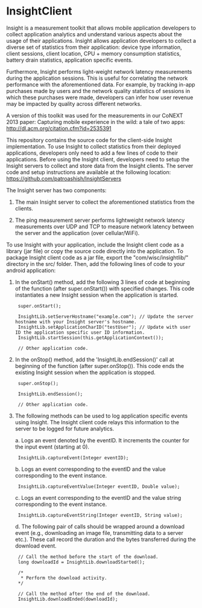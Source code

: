 InsightClient
=============

Insight is a measurement toolkit that allows mobile application developers to collect application analytics and understand  various aspects about the usage of their applications. Insight allows application developers to collect a diverse set of statistics from their application: device type information, client sessions, client location, CPU + memory consumption statistics, battery drain statistics, application specific events.

Furthermore, Insight performs light-weight network latency measurements during the application sessions. This is useful for correlating the network performance with the aforementioned data. For example, by tracking in-app purchases made by users and the network quality statistics of sessions in which these purchases were made, developers can infer how user revenue may be impacted by quality across different networks. 

A version of this toolkit was used for the measurements in our CoNEXT 2013 paper: Capturing mobile experience in the wild: a tale of two apps: http://dl.acm.org/citation.cfm?id=2535391

This repository contains the source code for the client-side Insight implementation. To use Insight to collect statistics from their deployed applications, developers only need to add a few lines of code to their applications. Before using the Insight client, developers need to setup the Insight servers to collect and store data from the Insight clients. The server code and setup instructions are available at the following location: https://github.com/patroashish/InsightServers

The Insight server has two components:

1. The main Insight server to collect the aforementioned statistics from the clients.

2. The ping measurement server performs lightweight network latency measurements over UDP and TCP to measure network latency between the server and the application (over cellular/WiFi).

To use Insight with your application, include the Insight client code as a library (jar file) or copy the source code directly into the application. To package Insight client code as a jar file, export the "com/wisc/insightlib/" directory in the src/ folder. Then, add the following lines of code to your android application:

1. In the onStart() method, add the following 3 lines of code at beginning of the function (after super.onStart()) with specified changes. This code instantiates a new Insight session when the application is started.

		super.onStart();
		
		InsightLib.setServerHostname("example.com"); // Update the server hostname with your Insight server's hostname.
		InsightLib.setApplicationCharID("testUser"); // Update with user ID the application specific user ID information.
		InsightLib.startSession(this.getApplicationContext());
		
		// Other application code.
		
2. In the onStop() method, add the 'InsightLib.endSession()' call at beginning of the function (after super.onStop()). This code ends the existing Insight session when the application is stopped.

		super.onStop();
		
		InsightLib.endSession();
		
		// Other application code.

3. The following methods can be used to log application specific events using Insight. The Insight client code relays this information to the server to be logged for future analytics.

	a. Logs an event denoted by the eventID. It increments the counter for the input event (starting at 0).
		
		InsightLib.captureEvent(Integer eventID);
	
	b. Logs an event corresponding to the eventID and the value corresponding to the event instance.
     
		InsightLib.captureEventValue(Integer eventID, Double value);
	
 	c. Logs an event corresponding to the eventID and the value string corresponding to the event instance.
		
		InsightLib.captureEventString(Integer eventID, String value);
  	 
  	d. The following pair of calls should be wrapped around a download event (e.g., downloading an image file,   transmitting data to a server etc.). These call record the duration and the bytes transferred during the download event.
  
		// Call the method before the start of the download.
		long downloadId = InsightLib.downloadStarted();

		/*
		 * Perform the download activity.
		*/
			
		// Call the method after the end of the download.
		InsightLib.downloadEnded(downloadId);

